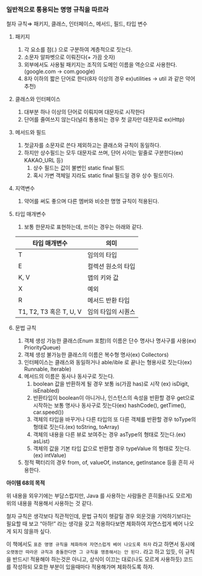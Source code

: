 ### 일반적으로 통용되는 명명 규칙을 따르라

철자 규칙⇒ 패키지, 클래스, 인터페이스, 메서드, 필드, 타입 변수

1. 패키지
    1. 각 요소를 점(.) 으로 구분하여 계층적으로 짓는다.
    2. 소문자 알파벳으로 이뤄진다(+ 가끔 숫자)
    3. 외부에서도 사용될 패키지는 조직의 도메인 이름을 역순으로 사용한다.(google.com → com.google)
    4. 8자 이하의 짧은 단어로 한다(8자 이상의 경우 ex)utilities → util 과 같은 약어 추천)
2. 클래스와 인터페이스
    1. 대부분 하나 이상의 단어로 이뤄지며 대문자로 시작한다
    2. 단어를 줄여쓰지 않는다(널리 통용되는 경우 첫 글자만 대문자로 ex)Http)
3. 메서드와 필드
    1. 첫글자를 소문자로 쓴다 제외하고는 클래스와 규칙이 동일하다.
    2. 하지만 상수필드는 모두 대문자로 쓰며, 단어 사이는 밑줄로 구분한다(ex) KAKAO_URL 등)
        1. 상수 필드는 값이 불변인 static final 필드
        2. 혹시 가변 객체일 지라도 static final 필드일 경우 상수 필드이다.
4. 지역변수
    1. 약어를 써도 좋으며 다른 멤버와 비슷한 명명 규칙이 적용된다.
5. 타입 매개변수
    1. 보통 한문자로 표현하는데, 쓰이는 경우는 아래와 같다.

   | 타입 매개변수               | 의미 |
   |-----------------------| --- |
   | T                     | 임의의 타입 |
   | E                     | 컬렉션 원소의 타입 |
   | K, V                  | 맵의 키와 값 |
   | X                     | 예외 |
   | R                     | 메서드 반환 타입 |
   | T1, T2, T3 혹은 T, U, V | 임의 타입의 시퀀스 |
6. 문법 규칙
    1. 객체 생성 가능한 클래스(Enum 포함)의 이름은 단수 명사나 명사구를 사용(ex) PriorityQueue)
    2. 객체 생성 불가능한 클래스의 이름은 복수형 명사(ex) Collectors)
    3. 인터페이스는 클래스와 동일하거나 able/ible 로 끝나는 형용사로 짓는다(ex) Runnable, Iterable)
    4. 메서드의 이름은 동사나 동사구로 짓는다.
        1. boolean 값을 반환하게 될 경우 보통 is(가끔 has)로 시작 (ex) isDigit, isEnabled)
        2. 반환타입이 boolean이 아니거나, 인스턴스의 속성을 반환할 경우 get으로 시작하는 보통 명사나 동사구로 짓는다(ex) hashCode(), getTime(), car.speed())
        3. 객체의 타입을 바꾸거나 다른 타입의 또 다른 객체를 반환할 경우 toType의 형태로 짓는다.(ex) toString, toArray)
        4. 객체의 내용을 다른 뷰로 보여주는 경우 asType의 형태로 짓는다.(ex) asList)
        5. 객체의 값을 기본 타입 값으로 반환할 경우 typeValue 의 형태로 짓는다.(ex) intValue)
    5. 정적 팩터리의 경우 from, of, valueOf, instance, getInstance 등을 흔히 사용한다.

**아이템 68의 목적**

위 내용을 외우기에는 부담스럽지만, Java 를 사용하는 사람들은 흔히들(나도 모르게) 위의 내용을 적용해서 사용하는 것 같다.

철자 규칙은 생각보다 직관적인데, 문법 규칙이 헷갈릴 경우 외운것을 기억하기보다는 필요할 때 보고 “아하!” 라는 생각을 갖고 적용하다보면 체화하여 자연스럽게 베어 나오게 되지 않을까 싶다.

이 책에서도 `표준 명명 규칙을 체화하여 자연스럽게 베어 나오도록 하자` 라고 하면서 동시에 `오랫동안 따라온 규칙과 충돌한다면 그 규칙을 맹종해서는 안 된다.` 라고 하고 있듯, 이 규칙을 반드시! 적용해야
하는것은 아니고, 상식이 이끄는 대로(나도 모르게 사용하듯) 코드를 작성하되 모호한 부분이 있을때마다 적용해가며 체화하도록 하자.

